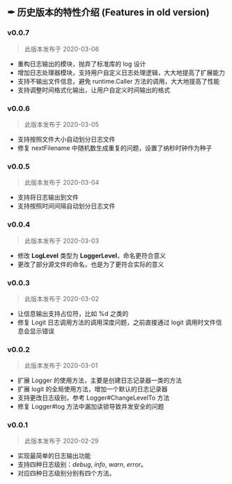 ## ✒ 历史版本的特性介绍 (Features in old version)

### v0.0.7
> 此版本发布于 2020-03-06
* 重构日志输出的模块，抛弃了标准库的 log 设计
* 增加日志处理器模块，支持用户自定义日志处理逻辑，大大地提高了扩展能力
* 支持不输出文件信息，避免 runtime.Caller 方法的调用，大大地提高了性能
* 支持调整时间格式化输出，让用户自定义时间输出的格式

### v0.0.6
> 此版本发布于 2020-03-05
* 支持按照文件大小自动划分日志文件
* 修复 nextFilename 中随机数生成重复的问题，设置了纳秒时钟作为种子

### v0.0.5
> 此版本发布于 2020-03-04
* 支持将日志输出到文件
* 支持按照时间间隔自动划分日志文件

### v0.0.4
> 此版本发布于 2020-03-03
* 修改 **LogLevel** 类型为 **LoggerLevel**，命名更符合意义
* 更改了部分源文件的命名，也是为了更符合实际的意义

### v0.0.3
> 此版本发布于 2020-03-02
* 让信息输出支持占位符，比如 %d 之类的
* 修复 Logit 日志调用方法的调用深度问题，之前直接通过 logit 调用时文件信息会显示错误

### v0.0.2
> 此版本发布于 2020-03-01
* 扩展 Logger 的使用方法，主要是创建日志记录器一类的方法
* 扩展 logit 的全局使用方法，增加一个默认的日志记录器
* 支持更改日志级别，参考 Logger#ChangeLevelTo 方法
* 修复 Logger#log 方法中漏加读锁导致并发安全的问题

### v0.0.1
> 此版本发布于 2020-02-29
* 实现最简单的日志输出功能
* 支持四种日志级别：_debug_, _info_, _warn_, _error_。
* 对应四种日志级别分别有四个方法。